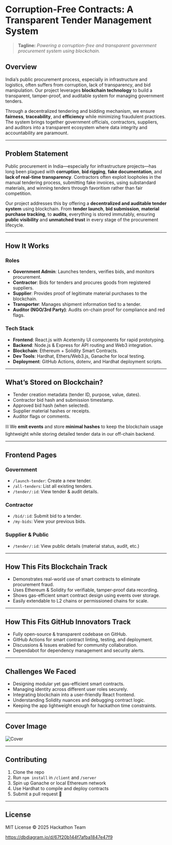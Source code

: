 # Corruption-Free Contracts: A Transparent Tender Management System

> **Tagline:** _Powering a corruption-free and transparent government procurement system using blockchain._

## Overview

India’s public procurement process, especially in infrastructure and logistics, often suffers from corruption, lack of transparency, and bid manipulation. Our project leverages **blockchain technology** to build a transparent, tamper-proof, and auditable system for managing government tenders.

Through a decentralized tendering and bidding mechanism, we ensure **fairness**, **traceability**, and **efficiency** while minimizing fraudulent practices. The system brings together government officials, contractors, suppliers, and auditors into a transparent ecosystem where data integrity and accountability are paramount.

---

## Problem Statement

Public procurement in India—especially for infrastructure projects—has long been plagued with **corruption**, **bid rigging**, **fake documentation**, and **lack of real-time transparency**. Contractors often exploit loopholes in the manual tendering process, submitting fake invoices, using substandard materials, and winning tenders through favoritism rather than fair competition.

Our project addresses this by offering a **decentralized and auditable tender system** using blockchain. From **tender launch**, **bid submission**, **material purchase tracking**, to **audits**, everything is stored immutably, ensuring **public visibility** and **unmatched trust** in every stage of the procurement lifecycle.

---

## How It Works

### Roles

- **Government Admin**: Launches tenders, verifies bids, and monitors procurement.
- **Contractor**: Bids for tenders and procures goods from registered suppliers.
- **Supplier**: Provides proof of legitimate material purchases to the blockchain.
- **Transporter**: Manages shipment information tied to a tender.
- **Auditor (NGO/3rd Party)**: Audits on-chain proof for compliance and red flags.

### Tech Stack

- **Frontend**: React.js with Aceternity UI components for rapid prototyping.
- **Backend**: Node.js & Express for API routing and Web3 integration.
- **Blockchain**: Ethereum + Solidity Smart Contracts.
- **Dev Tools**: Hardhat, Ethers/Web3.js, Ganache for local testing.
- **Deployment**: GitHub Actions, dotenv, and Hardhat deployment scripts.

---

## What’s Stored on Blockchain?

- Tender creation metadata (tender ID, purpose, value, dates).
- Contractor bid hash and submission timestamp.
- Approved bid hash (when selected).
- Supplier material hashes or receipts.
- Auditor flags or comments.

⛓️ We **emit events** and store **minimal hashes** to keep the blockchain usage lightweight while storing detailed tender data in our off-chain backend.

---

## Frontend Pages

### Government

- `/launch-tender`: Create a new tender.
- `/all-tenders`: List all existing tenders.
- `/tender/:id`: View tender & audit details.

### Contractor

- `/bid/:id`: Submit bid to a tender.
- `/my-bids`: View your previous bids.

### Supplier & Public

- `/tender/:id`: View public details (material status, audit, etc.)

---

## How This Fits Blockchain Track

- Demonstrates real-world use of smart contracts to eliminate procurement fraud.
- Uses Ethereum & Solidity for verifiable, tamper-proof data recording.
- Shows gas-efficient smart contract design using events over storage.
- Easily extendable to L2 chains or permissioned chains for scale.

---

## How This Fits GitHub Innovators Track

- Fully open-source & transparent codebase on GitHub.
- GitHub Actions for smart contract linting, testing, and deployment.
- Discussions & Issues enabled for community collaboration.
- Dependabot for dependency management and security alerts.

---

## Challenges We Faced

- Designing modular yet gas-efficient smart contracts.
- Managing identity across different user roles securely.
- Integrating blockchain into a user-friendly React frontend.
- Understanding Solidity nuances and debugging contract logic.
- Keeping the app lightweight enough for hackathon time constraints.

---

## Cover Image

![Cover](./A_2D_digital_vector_illustration_serves_as_a_cover.png)

---

## Contributing

1. Clone the repo
2. Run `npm install` in `/client` and `/server`
3. Spin up Ganache or local Ethereum network
4. Use Hardhat to compile and deploy contracts
5. Submit a pull request 🚀

---

## License

MIT License © 2025 Hackathon Team

https://dbdiagram.io/d/67f20b144f7afba1847e47f9
